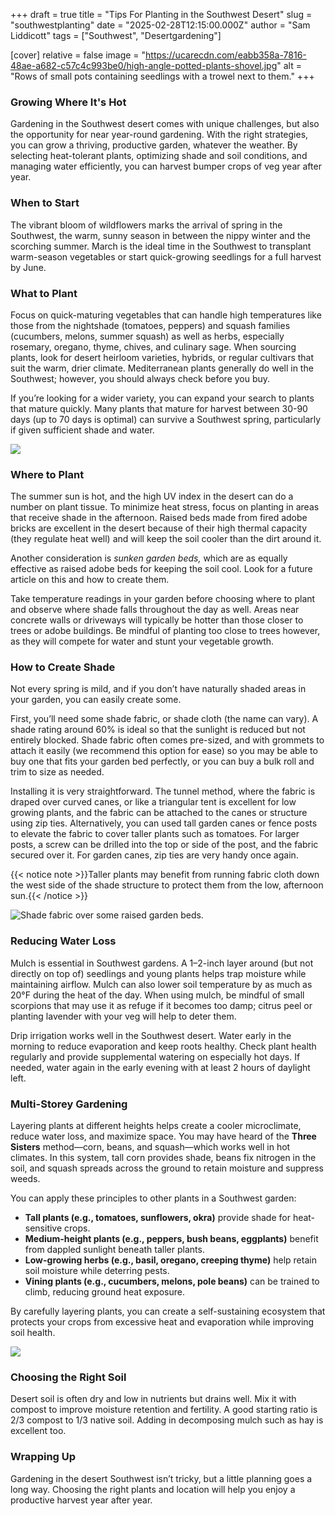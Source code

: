 +++
draft = true
title = "Tips For Planting in the Southwest Desert"
slug = "southwestplanting"
date = "2025-02-28T12:15:00.000Z"
author = "Sam Liddicott"
tags = ["Southwest", "Desertgardening"]

[cover]
relative = false
image = "https://ucarecdn.com/eabb358a-7816-48ae-a682-c57c4c993be0/high-angle-potted-plants-shovel.jpg"
alt = "Rows of small pots containing seedlings with a trowel next to them."
+++
### Growing Where It's Hot

Gardening in the Southwest desert comes with unique challenges, but also the opportunity for near year-round gardening. With the right strategies, you can grow a thriving, productive garden, whatever the weather. By selecting heat-tolerant plants, optimizing shade and soil conditions, and managing water efficiently, you can harvest bumper crops of veg year after year. 


### When to Start

The vibrant bloom of wildflowers marks the arrival of spring in the Southwest, the warm, sunny season in between the nippy winter and the scorching summer. March is the ideal time in the Southwest to transplant warm-season vegetables or start quick-growing seedlings for a full harvest by June.



### What to Plant

Focus on quick-maturing vegetables that can handle high temperatures like those from the nightshade (tomatoes, peppers) and squash families (cucumbers, melons, summer squash) as well as herbs, especially rosemary, oregano, thyme, chives, and culinary sage. When sourcing plants, look for desert heirloom varieties, hybrids, or regular cultivars that suit the warm, drier climate. Mediterranean plants generally do well in the Southwest; however, you should always check before you buy.

If you’re looking for a wider variety, you can expand your search to plants that mature quickly. Many plants that mature for harvest between 30-90 days (up to 70 days is optimal) can survive a Southwest spring, particularly if given sufficient shade and water.

![](https://ucarecdn.com/9b3b42e5-32a6-429f-8ea0-9f2d7387636e/leaves.jpg)

### Where to Plant

The summer sun is hot, and the high UV index in the desert can do a number on plant tissue. To minimize heat stress, focus on planting in areas that receive shade in the afternoon. Raised beds made from fired adobe bricks are excellent in the desert because of their high thermal capacity (they regulate heat well) and will keep the soil cooler than the dirt around it. 

Another consideration is *sunken garden beds,* which are as equally effective as raised adobe beds for keeping the soil cool. Look for a future article on this and how to create them.

Take temperature readings in your garden before choosing where to plant and observe where shade falls throughout the day as well. Areas near concrete walls or driveways will typically be hotter than those closer to trees or adobe buildings. Be mindful of planting too close to trees however, as they will compete for water and stunt your vegetable growth.

### How to Create Shade

Not every spring is mild, and if you don’t have naturally shaded areas in your garden, you can easily create some. 

First, you’ll need some shade fabric, or shade cloth (the name can vary). A shade rating around 60% is ideal so that the sunlight is reduced but not entirely blocked. Shade fabric often comes pre-sized, and with grommets to attach it easily (we recommend this option for ease) so you may be able to buy one that fits your garden bed perfectly, or you can buy a bulk roll and trim to size as needed.

Installing it is very straightforward. The tunnel method, where the fabric is draped over curved canes, or like a triangular tent is excellent for low growing plants, and the fabric can be attached to the canes or structure using zip ties. Alternatively, you can used tall garden canes or fence posts to elevate the fabric to cover taller plants such as tomatoes. For larger posts, a screw can be drilled into the top or side of the post, and the fabric secured over it. For garden canes, zip ties are very handy once again.

{{< notice note >}}Taller plants may benefit from running fabric cloth down the west side of the shade structure to protect them from the low, afternoon sun.{{< /notice >}}

![](https://ucarecdn.com/9f50be3c-62d3-44e7-8508-160e760822e7/urban-vegetable-garden-with-plants-flowers-rooftop-without-people.jpg "Shade fabric over some raised garden beds.")

### Reducing Water Loss

Mulch is essential in Southwest gardens. A 1–2-inch layer around (but not directly on top of) seedlings and young plants helps trap moisture while maintaining airflow. Mulch can also lower soil temperature by as much as 20°F during the heat of the day. When using mulch, be mindful of small scorpions that may use it as refuge if it becomes too damp; citrus peel or planting lavender with your veg will help to deter them.

Drip irrigation works well in the Southwest desert. Water early in the morning to reduce evaporation and keep roots healthy. Check plant health regularly and provide supplemental watering on especially hot days. If needed, water again in the early evening with at least 2 hours of daylight left.

### Multi-Storey Gardening

Layering plants at different heights helps create a cooler microclimate, reduce water loss, and maximize space. You may have heard of the **Three Sisters** method—corn, beans, and squash—which works well in hot climates. In this system, tall corn provides shade, beans fix nitrogen in the soil, and squash spreads across the ground to retain moisture and suppress weeds.

You can apply these principles to other plants in a Southwest garden:

* **Tall plants (e.g., tomatoes, sunflowers, okra)** provide shade for heat-sensitive crops.
* **Medium-height plants (e.g., peppers, bush beans, eggplants)** benefit from dappled sunlight beneath taller plants.
* **Low-growing herbs (e.g., basil, oregano, creeping thyme)** help retain soil moisture while deterring pests.
* **Vining plants (e.g., cucumbers, melons, pole beans)** can be trained to climb, reducing ground heat exposure.

By carefully layering plants, you can create a self-sustaining ecosystem that protects your crops from excessive heat and evaporation while improving soil health.

![](https://ucarecdn.com/020ce078-7119-4632-83a0-afb055c42bf3/josie-weiss-yj1dI4nhBOQ-unsplash.jpg)

### Choosing the Right Soil

Desert soil is often dry and low in nutrients but drains well. Mix it with compost to improve moisture retention and fertility. A good starting ratio is 2/3 compost to 1/3 native soil. Adding in decomposing mulch such as hay is excellent too.

### Wrapping Up

Gardening in the desert Southwest isn’t tricky, but a little planning goes a long way. Choosing the right plants and location will help you enjoy a productive harvest year after year.
